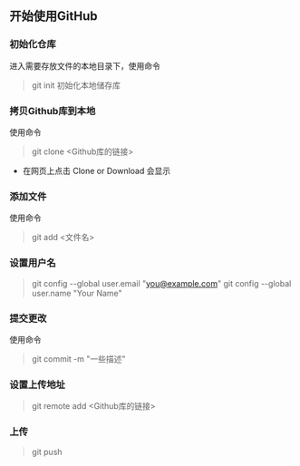 ## 开始使用GitHub
### 初始化仓库
进入需要存放文件的本地目录下，使用命令
> git init
初始化本地储存库

### 拷贝Github库到本地
使用命令
> git clone <Github库的链接>
- 在网页上点击 Clone or Download 会显示

### 添加文件
使用命令 
>git add <文件名>
### 设置用户名
>git config --global user.email "you@example.com"
>git config --global user.name "Your Name"

### 提交更改
使用命令
>git commit -m "一些描述"

### 设置上传地址
>git remote add <Github库的链接>

### 上传
>git push